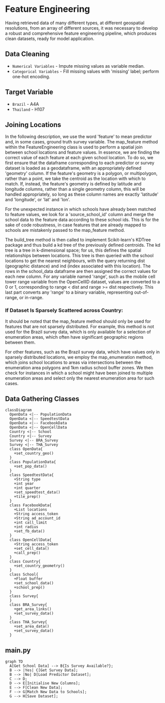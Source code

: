 # Feature Engineering

Having retrieved data of many different types, at different geospatial resolutions, from an array of different sources, it was necessary to develop a robust and comprehensive feature engineering pipeline, which produces clean datasets, ready for model application.

## Data Cleaning

* `Numerical Variables` - Impute missing values as variable median.
* `Categorical Variables` - Fill missing values with 'missing' label; perform one-hot encoding.

## Target Variable

* `Brazil` - A4A
* `Thailand` - H107

## Joining Locations

In the following description, we use the word 'feature' to mean predictor and, in some cases, ground truth survey variable. The map_feature method within the FeatureEngineering class is used to perform a spatial join between school locations and feature values. In essence, we are finding the correct value of each feature at each given school location. To do so, we first ensure that the dataframe corresponding to each predictor or survey dataset is loaded as a geodataframe, with an appropriately defined 'geometry' column. If the feature's geometry is a polygon, or multipolygon, rather than a point, we take the centroid as the location with which to match. If, instead, the feature's geometry is defined by latitude and longitude columns, rather than a single geometry column, this will be handled appropriately, so long as these column names are exactly 'latitude' and 'longitude', or 'lat' and 'lon'.

For the unexpected instance in which schools have already been matched to feature values, we look for a 'source_school_id' column and merge the school data to the feature data according to these school ids. This is for the sake of code robustness, in case features that are already mapped to schools are mistakenly passed to the map_feature method.

The build_tree method is then called to implement Scikit-learn's KDTree package and thus build a kd tree of the previously defined centroids. The kd tree is a tree in k-dimensional space; for us, this defines the spatial relationships between locations. This tree is then queried with the school locations to get the nearest neighbours, with the query returning dist (geographic distance) and ind (index associated with this location). The rows in the school_data dataframe are then assigned the correct values for each new column. For any variable named 'range', such as the mobile cell tower range variable from the OpenCellID dataset, values are converted to a 0 or 1, corresponding to range < dist and range >= dist respectively. This last part converts any 'range' to a binary variable, representing out-of-range, or in-range.

### If Dataset Is Sparsely Scattered across Country:
It should be noted that the map_feature method should only be used for features that are not sparsely distributed. For example, this method is not used for the Brazil survey data, which is only available for a selection of enumeration areas, which often have significant geographic regions between them.

For other features, such as the Brazil survey data, which have values only in sparsely distributed locations, we employ the map_enumeration method, which joins school locations to areas via intersections between the enumeration area polygons and 1km radius school buffer zones. We then check for instances in which a school might have been joined to multiple enumeration areas and select only the nearest enumeration area for such cases.

## Data Gathering Classes

``` mermaid
classDiagram
  OpenData <|-- PopulationData
  OpenData <|-- SpeedtestData
  OpenData <|-- FacebookData
  OpenData <|-- OpenCellData
  Country <|-- School
  Country <|-- Survey
  Survey <|-- BRA_Survey
  Survey <|-- THA_Survey
  class OpenData{
    +set_country_geo()
  }
  class PopulationData{
    +set_pop_data()
  }
  class SpeedtestData{
    +String type
    +int year
    +int quarter
    +set_speedtest_data()
    +tile_prep()
  }
  class FacebookData{
    +List locations
    +String access_token
    +String ad_account_id
    +int call_limit
    +int radius
    +set_fb_data()
  }
  class OpenCellData{
    +String access_token
    +set_cell_data()
    +call_prep()
  }
  class Country{
    +set_country_geometry()
  }
  class School{
    +Float buffer
    +set_school_data()
    +school_prep()
  }
  class Survey{
  }
  class BRA_Survey{
    +get_area_links()
    +set_survey_data()
  }
  class THA_Survey{
    +set_area_data()
    +set_survey_data()
  }
```

## main.py

``` mermaid
graph TD
  A[Get School Data] --> B{Is Survey Available?};
  B --> |Yes| C[Get Survey Data];
  B --> |No| D[Load Predictor Dataset];
  C --> D;
  D --> E[Initialise New Columns];
  E --> F[Clean New Data];
  F --> G[Match New Data to Schools];
  G --> H[Save Dataset];
```
